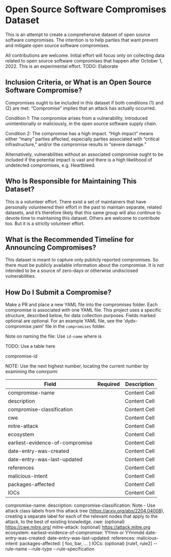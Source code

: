 # Open Source Software Compromises Dataset

This is an attempt to create a comprehensive dataset of open source software compromises. The intention is to help parties that want prevent and mitigate open source software compromises.

All contributions are welcome. Initial effort will focus only on collecting data related to open source software compromises that happen after October 1, 2022. This is an experimental effort. TODO: Elaborate

## Inclusion Criteria, or What is an Open Source Software Compromise?

Compromises ought to be included in this dataset if both conditions (1) and (2) are met. “Compromise” implies that an attack has actually occurred.

Condition 1: The compromise arises from a vulnerability, introduced unintentionally or maliciously, in the open source software supply chain.

Condition 2: The compromise has a high impact. “High impact” means either “many” parties affected, especially parties associated with “critical infrastructure,” and/or the compromise results in “severe damage.”

Alternatively, vulnerabilities without an associated compromise ought to be included if the potential impact is vast and there is a high likelihood of undetected compromises, e.g. Heartbleed.


## Who Is Responsible for Maintaining This Dataset?

This is a volunteer effort. There exist a set of maintainers that have personally volunteered their effort in the past to maintain separate, related datasets, and it’s therefore likely that this same group will also continue to devote time to maintaining this dataset. Others are welcome to contribute too. But it is a strictly volunteer effort.

## What is the Recommended Timeline for Announcing Compromises?

This dataset is meant to capture only publicly reported compromises. So there must be publicly available information about the compromise. It is not intended to be a source of zero-days or otherwise undisclosed vulnerabilities.

## How Do I Submit a Compromise?

Make a PR and place a new YAML file into the compromises folder. Each compromise is associated with one YAML file. This project uses a specific structure, described below, for data collection purposes. Fields marked optional are optional. For an example YAML file, see the 'dydx-compromise.yaml' file in the `compromises` folder.


Note on naming the file: Use `id-name` where is 

TODO: Use a table here

compromise-id

NOTE: Use the next highest number, locating the current number by examining the comrpomi


| Field                           | Required      | Description    |
| -------------                   | ------------- | -------------  |
| compromise-name                 |               |  Content Cell  |
| description                     |               |  Content Cell  |
| compromise-classification       |               |  Content Cell  |
| cwe                             |               |  Content Cell  |
| mitre-attack                    |               |  Content Cell  |
| ecosystem                       |               |  Content Cell  |
| earliest-evidence-of-compromise |               |  Content Cell  |
| date-entry-was-created          |               |  Content Cell  |
| date-entry-was-last-updated     |               |  Content Cell  |
| references                      |               |  Content Cell  |
| malicious-intent                |               |  Content Cell  |
| packages-affected               |               |  Content Cell  |
| IOCs                            |               |  Content Cell  |




compromise-name:
description:
compromise-classification:
Note - Use attack class labels from this attack tree (https://arxiv.org/abs/2204.04008), creating a separate label for each of the relevant nodes that apply to the attack, to the best of existing knowledge.
cwe: (optional) https://cwe.mitre.org/
mitre-attack: (optional) https://attack.mitre.org 
ecosystem:
earliest-evidence-of-compromise: YYmm or YYmmdd
date-entry-was-created:
date-entry-was-last-updated:
references:
malicious-intent:
packages-affected: [ foo, bar, … ]
IOCs: (optional) [rule1, rule2]
  --rule-name
  --rule-type
  --rule-specification
